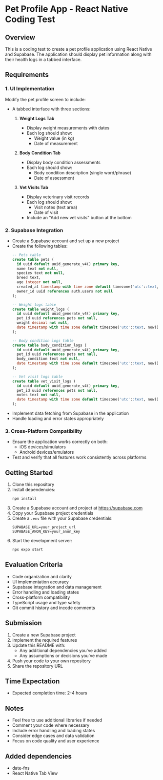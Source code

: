 # Pet Profile App - React Native Coding Test

## Overview
This is a coding test to create a pet profile application using React Native and Supabase. The application should display pet information along with their health logs in a tabbed interface.

## Requirements

### 1. UI Implementation
Modify the pet profile screen to include:
- A tabbed interface with three sections:
  1. **Weight Logs Tab**
     - Display weight measurements with dates
     - Each log should show:
       - Weight value (in kg)
       - Date of measurement
  
  2. **Body Condition Tab**
     - Display body condition assessments
     - Each log should show:
       - Body condition description (single word/phrase)
       - Date of assessment
  
  3. **Vet Visits Tab**
     - Display veterinary visit records
     - Each log should show:
       - Visit notes (text area)
       - Date of visit
     - Include an "Add new vet visits" button at the bottom

### 2. Supabase Integration
- Create a Supabase account and set up a new project
- Create the following tables:
  ```sql
  -- Pets table
  create table pets (
    id uuid default uuid_generate_v4() primary key,
    name text not null,
    species text not null,
    breed text,
    age integer not null,
    created_at timestamp with time zone default timezone('utc'::text, now()) not null,
    owner_id uuid references auth.users not null
  );

  -- Weight logs table
  create table weight_logs (
    id uuid default uuid_generate_v4() primary key,
    pet_id uuid references pets not null,
    weight decimal not null,
    date timestamp with time zone default timezone('utc'::text, now()) not null
  );

  -- Body condition logs table
  create table body_condition_logs (
    id uuid default uuid_generate_v4() primary key,
    pet_id uuid references pets not null,
    body_condition text not null,
    date timestamp with time zone default timezone('utc'::text, now()) not null
  );

  -- Vet visit logs table
  create table vet_visit_logs (
    id uuid default uuid_generate_v4() primary key,
    pet_id uuid references pets not null,
    notes text not null,
    date timestamp with time zone default timezone('utc'::text, now()) not null
  );
  ```
- Implement data fetching from Supabase in the application
- Handle loading and error states appropriately

### 3. Cross-Platform Compatibility
- Ensure the application works correctly on both:
  - iOS devices/simulators
  - Android devices/emulators
- Test and verify that all features work consistently across platforms

## Getting Started

1. Clone this repository
2. Install dependencies:
   ```bash
   npm install
   ```
3. Create a Supabase account and project at https://supabase.com
4. Copy your Supabase project credentials
5. Create a `.env` file with your Supabase credentials:
   ```
   SUPABASE_URL=your_project_url
   SUPABASE_ANON_KEY=your_anon_key
   ```
6. Start the development server:
   ```bash
   npx expo start
   ```

## Evaluation Criteria
- Code organization and clarity
- UI implementation accuracy
- Supabase integration and data management
- Error handling and loading states
- Cross-platform compatibility
- TypeScript usage and type safety
- Git commit history and incode comments

## Submission
1. Create a new Supabase project
2. Implement the required features
3. Update this README with:
   - Any additional dependencies you've added
   - Any assumptions or decisions you've made
4. Push your code to your own repository
5. Share the repository URL

## Time Expectation
- Expected completion time: 2-4 hours

## Notes
- Feel free to use additional libraries if needed
- Comment your code where necessary
- Include error handling and loading states
- Consider edge cases and data validation
- Focus on code quality and user experience 

## Added dependencies
- date-fns
- React Native Tab View